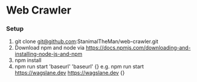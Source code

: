 # Web Crawler

### Setup

1. git clone git@github.com:StanimalTheMan/web-crawler.git
2. Download npm and node via https://docs.npmjs.com/downloading-and-installing-node-js-and-npm
3. npm install
4. npm run start 'baseurl' 'baseurl' {}
   e.g. npm run start https://wagslane.dev https://wagslane.dev {}
